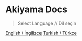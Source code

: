 # Akiyama Docs

> Select Language // Dil seçin

[English / İngilizce](./INDEX.md)
[Turkish / Türkçe](./INDEX_tr.md)
